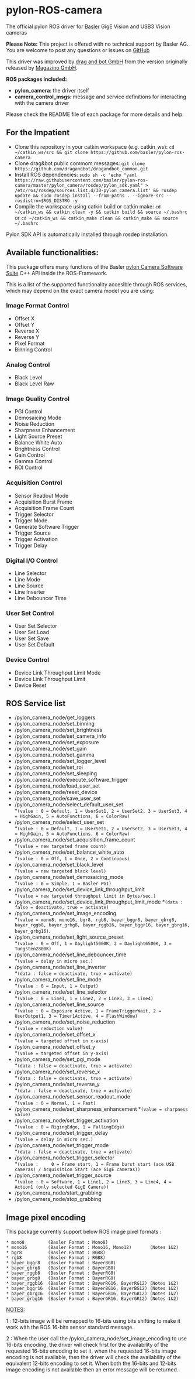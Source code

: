 # pylon-ROS-camera

The official pylon ROS driver for [Basler](http://www.baslerweb.com/) GigE Vision and USB3 Vision cameras

**Please Note:**
This project is offered with no technical support by Basler AG.
You are welcome to post any questions or issues on [GitHub](https://github.com/basler/pylon-ros-camera)

This driver was improved by [drag and bot GmbH](www.dragandbot.com) from the version originally released by [Magazino GmbH](https://github.com/magazino/pylon_camera).

**ROS packages included:**

- **pylon_camera**: the driver itself
- **camera_control_msgs**: message and service definitions for interacting with the camera driver

Please check the README file of each package for more details and help.

## For the Impatient
 * Clone this repository in your catkin workspace (e.g. catkin_ws): `cd ~/catkin_ws/src && git clone https://github.com/basler/pylon-ros-camera`
 * Clone drag&bot public commom messages: `git clone https://github.com/dragandbot/dragandbot_common.git`
 * Install ROS dependencies: `sudo sh -c 'echo "yaml https://raw.githubusercontent.com/basler/pylon-ros-camera/master/pylon_camera/rosdep/pylon_sdk.yaml" > /etc/ros/rosdep/sources.list.d/30-pylon_camera.list' && rosdep update && sudo rosdep install --from-paths . --ignore-src --rosdistro=$ROS_DISTRO -y`
 * Compile the workspace using catkin build or catkin make: `cd ~/catkin_ws && catkin clean -y && catkin build && source ~/.bashrc` or `cd ~/catkin_ws && catkin_make clean && catkin_make && source ~/.bashrc`

Pylon SDK API is automatically installed through rosdep installation.

## Available functionalities:

This package offers many functions of the Basler [pylon Camera Software Suite](https://www.baslerweb.com/en/products/software/basler-pylon-camera-software-suite/) C++ API inside the ROS-Framework.

This is a list of the supported functionality accesible through ROS services, which may depend on the exact camera model you are using:

### Image Format Control
 * Offset X
 * Offset Y
 * Reverse X
 * Reverse Y
 * Pixel Format
 * Binning Control

### Analog Control
 * Black Level
 * Black Level Raw

### Image Quality Control
 * PGI Control
 * Demosaicing Mode
 * Noise Reduction
 * Sharpness Enhancement
 * Light Source Preset
 * Balance White Auto
 * Brightness Control
 * Gain Control
 * Gamma Control
 * ROI Control

### Acquisition Control
 * Sensor Readout Mode
 * Acquisition Burst Frame
 * Acquisition Frame Count
 * Trigger Selector
 * Trigger Mode
 * Generate Software Trigger
 * Trigger Source
 * Trigger Activation
 * Trigger Delay

### Digital I/O Control
 * Line Selector
 * Line Mode
 * Line Source
 * Line Inverter
 * Line Debouncer Time

### User Set Control
 * User Set Selector
 * User Set Load
 * User Set Save
 * User Set Default

### Device Control
 * Device Link Throughput Limit Mode
 * Device Link Throughput Limit
 * Device Reset

## ROS Service list

 * /pylon_camera_node/get_loggers
 * /pylon_camera_node/set_binning
 * /pylon_camera_node/set_brightness
 * /pylon_camera_node/set_camera_info
 * /pylon_camera_node/set_exposure
 * /pylon_camera_node/set_gain
 * /pylon_camera_node/set_gamma
 * /pylon_camera_node/set_logger_level
 * /pylon_camera_node/set_roi
 * /pylon_camera_node/set_sleeping
 * /pylon_camera_node/execute_software_trigger
 * /pylon_camera_node/load_user_set
 * /pylon_camera_node/reset_device
 * /pylon_camera_node/save_user_set
 * /pylon_camera_node/select_default_user_set 	            
 *`(value : 0 = Default, 1 = UserSet1, 2 = UserSet2, 3 = UserSet3, 4 = HighGain, 5 = AutoFunctions, 6 = ColorRaw)`
 * /pylon_camera_node/select_user_set 	                    
 *`(value : 0 = Default, 1 = UserSet1, 2 = UserSet2, 3 = UserSet3, 4 = HighGain, 5 = AutoFunctions, 6 = ColorRaw)`
 * /pylon_camera_node/set_acquisition_frame_count       	 
 *`(value = new targeted frame count)`
 * /pylon_camera_node/set_balance_white_auto	             
 *`(value : 0 = Off, 1 = Once, 2 = Continuous)`
 * /pylon_camera_node/set_black_level	                     
 *`(value = new targeted black level)`
 * /pylon_camera_node/set_demosaicing_mode	                
 *`(value : 0 = Simple, 1 = Basler PGI)`
 * /pylon_camera_node/set_device_link_throughput_limit      
 *`(value = new targeted throughput limit in Bytes/sec.)`
 * /pylon_camera_node/set_device_link_throughput_limit_mode 
 *`(data : false = deactivate, true = activate)`
 * /pylon_camera_node/set_image_encoding	                 
 *`(value = mono8, mono16, bgr8, rgb8, bayer_bggr8, bayer_gbrg8, bayer_rggb8, bayer_grbg8, bayer_rggb16, bayer_bggr16, bayer_gbrg16, bayer_grbg16)`.
 * /pylon_camera_node/set_light_source_preset               
 *`(value : 0 = Off, 1 = Daylight5000K, 2 = Daylight6500K, 3 = Tungsten2800K)`
 * /pylon_camera_node/set_line_debouncer_time               
 *`(value = delay in micro sec.)`
 * /pylon_camera_node/set_line_inverter		             
 *`(data : false = deactivate, true = activate)`
 * /pylon_camera_node/set_line_mode		                 
 *`(value : 0 = Input, 1 = Output)`
 * /pylon_camera_node/set_line_selector		
 *`(value : 0 = Line1, 1 = Line2, 2 = Line3, 3 = Line4)`
 * /pylon_camera_node/set_line_source	
 *`(value : 0 = Exposure Active, 1 = FrameTriggerWait, 2 = UserOutput1, 3 = Timer1Active, 4 = FlashWindow)`
 * /pylon_camera_node/set_noise_reduction	
 *`(value = reduction value)`
 * /pylon_camera_node/set_offset_x	
 *`(value = targeted offset in x-axis)`
 * /pylon_camera_node/set_offset_y	
 *`(value = targeted offset in y-axis)`
 * /pylon_camera_node/set_pgi_mode 	
 *`(data : false = deactivate, true = activate)`
 * /pylon_camera_node/set_reverse_x 	
 *`(data : false = deactivate, true = activate)`
 * /pylon_camera_node/set_reverse_y		
 *`(data : false = deactivate, true = activate)`
 * /pylon_camera_node/set_sensor_readout_mode	
 *`(value : 0 = Normal, 1 = Fast)`
 * /pylon_camera_node/set_sharpness_enhancement	
 *`(value = sharpness value)`
 * /pylon_camera_node/set_trigger_activation	
 *`(value : 0 = RigingEdge, 1 = FallingEdge)`
 * /pylon_camera_node/set_trigger_delay		
 *`(value = delay in micro sec.)`
 * /pylon_camera_node/set_trigger_mode		
 *`(data : false = deactivate, true = activate)`
 * /pylon_camera_node/set_trigger_selector	
 *`(value : 	0 = Frame start, 1 = Frame burst start (ace USB cameras) / Acquisition Start (ace GigE cameras))`
 * /pylon_camera_node/set_trigger_source	
 *`(value : 0 = Software, 1 = Line1, 2 = Line3, 3 = Line4, 4 = Action1 (only selected GigE Camera))`
 * /pylon_camera_node/start_grabbing
 * /pylon_camera_node/stop_grabbing 

## Image pixel encoding

This package currently support below ROS image pixel formats :

	* mono8	        (Basler Format : Mono8)
	* mono16	    (Basler Format : Mono16, Mono12)       (Notes 1&2)
	* bgr8 		    (Basler Format : BGR8)
	* rgb8 		    (Basler Format : RGB8)
	* bayer_bggr8 	(Basler Format : BayerBG8)
	* bayer_gbrg8 	(Basler Format : BayerGB8)
	* bayer_rggb8 	(Basler Format : BayerRG8)
	* bayer_grbg8 	(Basler Format : BayerRG8)
	* bayer_rggb16	(Basler Format : BayerRG16, BayerRG12) (Notes 1&2)
	* bayer_bggr16 	(Basler Format : BayerBG16, BayerBG12) (Notes 1&2)
	* bayer_gbrg16 	(Basler Format : BayerGB16, BayerGB12) (Notes 1&2)
	* bayer_grbg16 	(Basler Format : BayerGR16, BayerGR12) (Notes 1&2)

<u>NOTES: </u>

1 : 12-bits image will be remapped to 16-bits using bits shifting to make it work with the ROS 16-bits sensor standard message.

2 : When the user call the /pylon_camera_node/set_image_encoding to use 16-bits encoding, the driver will check first for the availability of the requested 16-bits encoding to set it, when the requested 16-bits image encoding is not available, then the driver will check the availability of the equivalent 12-bits encoding to set it. When both the 16-bits and 12-bits image encoding is not available then an error message will be returned.
